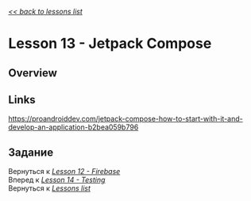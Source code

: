 [*<< back to lessons list*](../readme.md)

# Lesson 13 - Jetpack Compose
## Overview

## Links
https://proandroiddev.com/jetpack-compose-how-to-start-with-it-and-develop-an-application-b2bea059b796

## Задание

Вернуться к [*Lesson 12 - Firebase*](./lesson_12.md)  
Вперед к [*Lesson 14 - Testing*](./lesson_14.md)  
Вернуться к [*Lessons list*](../readme.md)
